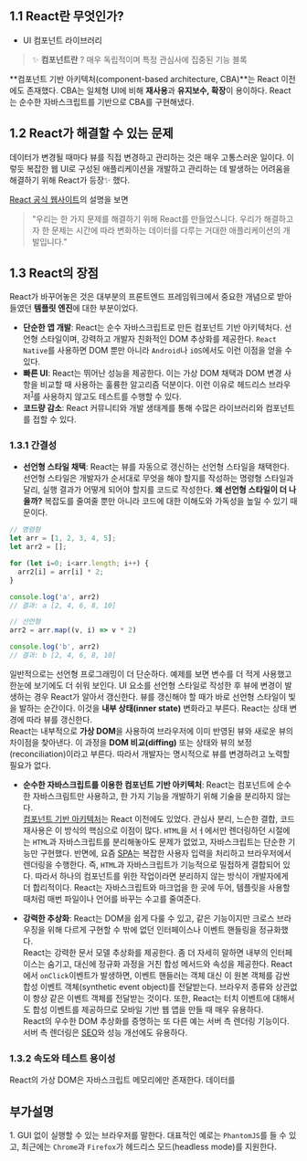 ## 1.1 React란 무엇인가?
- UI 컴포넌트 라이브러리
> ✨ **컴포넌트란** ? 매우 독립적이며 특정 관심사에 집중된 기능 블록

**컴포넌트 기반 아키텍처(component-based architecture, CBA)**는 React 이전에도 존재했다. CBA는 일체형 UI에 비해 **재사용**과 **유지보수, 확장**이 용이하다. React는 순수한 자바스크립트를 기반으로 CBA를 구현해냈다.

## 1.2 React가 해결할 수 있는 문제
데이터가 변경될 때마다 뷰를 직접 변경하고 관리하는 것은 매우 고통스러운 일이다. 이렇듯 복잡한 웹 UI로 구성된 애플리케이션을 개발하고 관리하는 데 발생하는 어려움을 해결하기 위해 React가 등장✨ 했다.

[React 공식 웹사이트](https://ko.reactjs.org/)의 설명을 보면 
> "우리는 한 가지 문제를 해결하기 위해 React를 만들었스니다. 우리가 해결하고자 한 문제는 시간에 따라 변화하는 데이터를 다루는 거대한 애플리케이션의 개발입니다."

## 1.3 React의 장점
React가 바꾸어놓은 것은 대부분의 프론트엔드 프레임워크에서 중요한 개념으로 받아들였던 **템플릿 엔진**에 대한 부분이었다.
- **단순한 앱 개발**: React는 순수 자바스크립트로 만든 컴포넌트 기반 아키텍처다. 선언형 스타일이며, 강력하고 개발자 친화적인 DOM 추상화를 제공한다. `React Native`를 사용하면 DOM 뿐만 아니라 `Android`나 `iOS`에서도 이런 이점을 얻을 수 있다.
- **빠른 UI**: React는 뛰어난 성능을 제공한다. 이는 가상 DOM 채택과 DOM 변경 사항을 비교할 때 사용하는 훌륭한 알고리즘 덕분이다. 이런 이유로 헤드리스 브라우저<sup>[1](#headless_browser)</sup>를 사용하지 않고도 테스트를 수행할 수 있다.
- **코드량 감소**: React 커뮤니티와 개발 생태계를 통해 수많은 라이브러리와 컴포넌트를 접할 수 있다.

### 1.3.1 간결성
- **선언형 스타일 채택**: React는 뷰를 자동으로 갱신하는 선언형 스타일을 채택한다.  
선언형 스타일은 개발자가 순서대로 무엇을 해야 할지를 작성하는 명령형 스타일과 달리, 실행 결과가 어떻게 되어야 할지를 코드로 작성한다. **왜 선언형 스타일이 더 나을까?** 복잡도를 줄여줄 뿐만 아니라 코드에 대한 이해도와 가독성을 높일 수 있기 때문이다.
```javascript
// 명령형
let arr = [1, 2, 3, 4, 5];
let arr2 = [];

for (let i=0; i<arr.length; i++) {
  arr2[i] = arr[i] * 2;
}

console.log('a', arr2)
// 결과: a [2, 4, 6, 8, 10]

// 선언형
arr2 = arr.map((v, i) => v * 2)

console.log('b', arr2)
// 결과: b [2, 4, 6, 8, 10]
```
일반적으로는 선언형 프로그래밍이 더 단순하다. 예제를 보면 변수를 더 적게 사용했고 한눈에 보기에도 더 쉬워 보인다. UI 요소를 선언형 스타일로 작성한 후 뷰에 변경이 발생하는 경우 React가 알아서 갱신한다. 뷰를 갱신해야 할 때가 바로 선언형 스타일이 빛을 발하는 순간이다. 이것을 **내부 상태(inner state)** 변화라고 부른다. React는 상태 변경에 따라 뷰를 갱신한다.  
React는 내부적으로 **가상 DOM**을 사용하여 브라우저에 이미 반영된 뷰와 새로운 뷰의 차이점을 찾아낸다. 이 과정을 **DOM 비교(diffing)** 또는 상태와 뷰의 보정(reconciliation)이라고 부른다. 따라서 개발자는 명시적으로 뷰를 변경하려고 노력할 필요가 없다.

- **순수한 자바스크립트를 이용한 컴포넌트 기반 아키텍처**: React는 컴포넌트에 순수한 자바스크림트만 사용하고, 한 가지 기능을 개발하기 위해 기술을 분리하지 않는다.  
[컴포넌트 기반 아키텍처](https://ko.wikipedia.org/wiki/컴포넌트_기반_소프트웨어_공학)는 React 이전에도 있었다. 관심사 분리, 느슨한 결합, 코드 재사용은 이 방식의 핵심으로 이점이 많다. `HTML`을 서ㅓ에서만 렌더링하던 시절에는 `HTML`과 자바스크립트를 분리해놓아도 문제가 없었고, 자바스크립트는 단순한 기능만 구현했다. 반면에, 요즘 [SPA](https://ko.wikipedia.org/wiki/%EC%8B%B1%EA%B8%80_%ED%8E%98%EC%9D%B4%EC%A7%80_%EC%95%A0%ED%94%8C%EB%A6%AC%EC%BC%80%EC%9D%B4%EC%85%98)는 복잡한 사용자 입력을 처리하고 브라우저에서 렌더링을 수행한다. 즉, `HTML`과 자바스크립트가 기능적으로 밀접하게 결합되어 있다. 따라서 하나의 컴포넌트를 위한 작업이라면 분리하지 않는 방식이 개발자에게 더 합리적이다. React는 자바스크립트와 마크업을 한 곳에 두어, 템플릿을 사용할 때처럼 매번 파일이나 언어를 바꾸는 수고를 줄여준다. 

- **강력한 추상화**: React는 DOM을 쉽게 다룰 수 있고, 같은 기능이지만 크로스 브라우징을 위해 다르게 구현할 수 밖에 없던 인터페이스나 이벤트 핸들링을 정규화했다.  
React는 강력한 문서 모델 추상화를 제공한다. 좀 더 자세히 말하면 내부의 인터페이스는 숨기고, 대신에 정규화 과정을 거친 합성 메서드와 속성을 제공한다. React에서 `onClick`이벤트가 발생하면, 이벤트 핸들러는 객체 대신 이 원본 객체를 감싼 합성 이벤트 객체(synthetic event object)를 전달받는다. 브라우저 종류와 상관없이 항상 같은 이벤트 객체를 전달받는 것이다. 또한, React는 터치 이벤트에 대해서도 합성 이벤트를 제공하므로 모바일 기반 웹 앱을 만들 때 매우 유용하다.  
React의 우수한 DOM 추상화를 증명하는 또 다른 예는 서버 측 렌더링 기능이다. 서버 측 렌더링은 [SEO](https://ko.wikipedia.org/wiki/%EA%B2%80%EC%83%89_%EC%97%94%EC%A7%84_%EC%B5%9C%EC%A0%81%ED%99%94)와 성능 개선에도 유용하다.

### 1.3.2 속도와 테스트 용이성
React의 가상 DOM은 자바스크립트 메모리에만 존재한다. 데이터를 

## 부가설명
<a name="headless_browser">1</a>. GUI 없이 실행할 수 있는 브라우저를 말한다. 대표적인 예로는 `PhantomJS`를 들 수 있고, 최근에는 `Chrome`과 `Firefox`가 헤드리스 모드(headless mode)를 지원한다.
